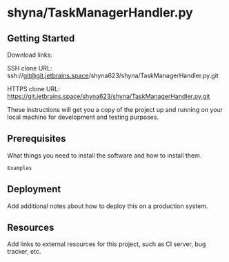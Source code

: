 # shyna/TaskManagerHandler.py



## Getting Started

Download links:

SSH clone URL: ssh://git@git.jetbrains.space/shyna623/shyna/TaskManagerHandler.py.git

HTTPS clone URL: https://git.jetbrains.space/shyna623/shyna/TaskManagerHandler.py.git



These instructions will get you a copy of the project up and running on your local machine for development and testing purposes.

## Prerequisites

What things you need to install the software and how to install them.

```
Examples
```

## Deployment

Add additional notes about how to deploy this on a production system.

## Resources

Add links to external resources for this project, such as CI server, bug tracker, etc.
